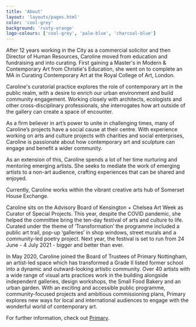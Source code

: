 ```yaml
---
title: 'About'
layout: 'layouts/pages.html'
color: 'cool-grey'
background: 'rusty-orange'
logo-colours: ['cool-grey', 'pale-blue', 'charcoal-blue']
---
```

<p>After 12 years working in the City as a commercial solicitor and then Director of Human Resources, Caroline moved from education and fundraising and into curating. First gaining a Master's in Modern &amp; Contemporary Art from Christie's Education, she went on to complete an MA in Curating Contemporary Art at the Royal College of Art, London.&nbsp;&nbsp;</p>
<p>Caroline's curatorial practice explores the role of contemporary art in the public realm, with a desire to enrich our urban environment and build community engagement. Working closely with architects, ecologists and other cross-disciplinary professionals, she interrogates how art outside of the gallery can create a space of encounter.</p>
<p>As a firm believer in art’s power to unite in challenging times, many of Caroline’s projects have a social cause at their centre. With experience working on arts and culture projects with charities and social enterprises, Caroline is passionate about how contemporary art and sculpture can engage and benefit a wider community.</p>
<p>As an extension of this, Caroline spends a lot of her time nurturing and mentoring emerging artists. She seeks to mediate the work of emerging artists to a non-art audience, crafting experiences that can be shared and enjoyed.</p>
<p>Currently, Caroline works within the vibrant creative arts hub of Somerset House Exchange.</p>
<p>Caroline sits on the Advisory Board of Kensington + Chelsea Art Week as Curator of Special Projects. This year, despite the COVID pandemic, she helped the committee bring the ten-day festival of arts and culture to life. Curated under the theme of ‘Transformation’ the programme included a public art trail, pop-up ‘galleries’ in shop windows, street murals and a community-led poetry project. Next year, the festival is set to run from 24 June - 4 July 2021 - bigger and better than ever.</p>
<p>In May 2020, Caroline joined the Board of Trustees of Primary Nottingham, an artist-led space which has transformed a Grade II listed former school into a dynamic and outward-looking artistic community. Over 40 artists with a wide range of visual arts practices work in the building alongside independent galleries, design workshops, the Small Food Bakery and an urban garden. With an exciting and accessible public programme, community-focused projects and ambitious commissioning plans, Primary explores new ways for local and international audiences to engage with the wonderful world of contemporary art.</p>
<p>For further information, check out <a href="https://weareprimary.org">Primary</a>.</p>